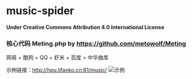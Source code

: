 # music-spider

**Under Creative Commons Attribution 4.0 International License**

### 核心代码 Meting.php by https://github.com/metowolf/Meting

网易 + 酷狗 + QQ + 虾米 + 百度 = 中华曲库

示例链接：http://hpu.lifanko.cn:81/music/
![示例](http://cdn.lifanko.cn/music-spider.jpg)
